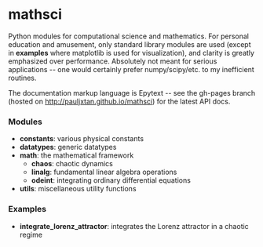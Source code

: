 mathsci
========
Python modules for computational science and mathematics. For personal education and amusement, only standard library modules are used (except in __examples__ where matplotlib is used for visualization), and clarity is greatly emphasized over performance. Absolutely not meant for serious applications -- one would certainly prefer numpy/scipy/etc. to my inefficient routines.

The documentation markup language is Epytext -- see the gh-pages branch (hosted on http://pauljxtan.github.io/mathsci) for the latest API docs.

### Modules ###
* __constants__: various physical constants
* __datatypes__: generic datatypes
* __math__: the mathematical framework
    * __chaos__: chaotic dynamics
    * __linalg__: fundamental linear algebra operations
    * __odeint__: integrating ordinary differential equations
* __utils__: miscellaneous utility functions

### Examples ###
* __integrate_lorenz_attractor__: integrates the Lorenz attractor in a chaotic regime
